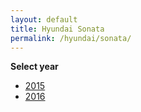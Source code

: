 ```yaml
---
layout: default
title: Hyundai Sonata
permalink: /hyundai/sonata/
---
```

**Select year**

- [2015](/hyundai/sonata/2015/)
- [2016](/hyundai/sonata/2016/)